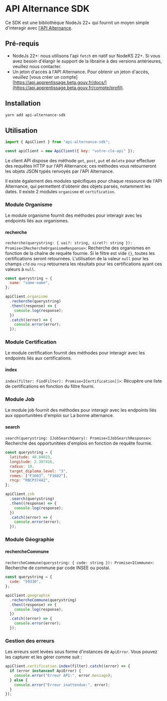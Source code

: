# API Alternance SDK

Ce SDK est une bibliothèque NodeJs 22+ qui fournit un moyen simple d'interagir avec [l'API Alternance](https://api.apprentissage.beta.gouv.fr/).

## Pré-requis

- NodeJs 22+: nous utilisons l'api `fetch` en natif sur NodeKS 22+. Si vous avez besoin d'élargir le support de la librairie à des versions antérieures, veuillez nous contacter.
- Un jeton d'accès à l'API Alternance. Pour obtenir un jeton d'accès, veuillez [vous créer un compte][https://api.apprentissage.beta.gouv.fr/docs/](https://api.apprentissage.beta.gouv.fr/compte/profil).

## Installation

```bash
yarn add api-alternance-sdk
```

## Utilisation

```javascript
import { ApiClient } from "api-alternance-sdk";

const apiClient = new ApiClient({ key: "votre-cle-api" });
```

Le client API dispose des méthode `get`, `post`, `put` et `delete` pour effectuer des requêtes HTTP sur l'API Alternance; ces méthodes vous retourneront les objets JSON typés renvoyés par l'API Alternance.

Il existe également des modules spécifiques pour chaque ressource de l'API Alternance, qui permettent d'obtenir des objets parsés, notamment les dates. Il existe 2 modules `organisme` et `certification`.

### Module Organisme

Le module organisme fournit des méthodes pour interagir avec les endpoints liés aux organismes.

#### recherche

`recherche(querystring: { uai?: string, siret?: string }): Promise<IRechercheOrganismeResponse>`: Recherche des organismes en fonction de la chaîne de requête fournie. Si le filtre est vide `{}`, toutes les certifications seront retournées. L'utilisation de la valeur `null` pour les champs `cfd` ou `rncp` retournera les résultats pour les certifications ayant ces valeurs à `null`.

```javascript
const querystring = {
  name: "some-name",
};

apiClient.organisme
  .recherche(querystring)
  .then((response) => {
    console.log(response);
  })
  .catch((error) => {
    console.error(error);
  });
```

### Module Certification

Le module certification fournit des méthodes pour interagir avec les endpoints liés aux certifications.

#### index

`index(filter: FindFilter): Promise<ICertification[]>`: Récupère une liste de certifications en fonction du filtre fourni.

### Module Job

Le module job fournit des méthodes pour interagir avec les endpoints liés aux opportunitées d'emploi sur La bonne alternance.

#### search

`search(querystring: IJobSearchQuery): Promise<IJobSearchResponse>`: Recherche des opportunitées d'emplois en fonction de requête fournie.

```javascript
const querystring = {
  latitude: 48.84823,
  longitude: 2.397416,
  radius: 10,
  target_diploma_level: "3",
  romes: ["F1603", "F1602"],
  rncp: "RNCP37442",
};

apiClient.job
  .search(querystring)
  .then((response) => {
    console.log(response);
  })
  .catch((error) => {
    console.error(error);
  });
```

### Module Géographie

#### rechercheCommune

`rechercheCommune(querystring: { code: string }): Promise<ICommune>`: Recherche de commune par code INSEE ou postal.

```javascript
const querystring = {
  code: "59330",
};

apiClient.geographie
  .rechercheCommune(querystring)
  .then((response) => {
    console.log(response);
  })
  .catch((error) => {
    console.error(error);
  });
```

### Gestion des erreurs

Les erreurs sont levées sous forme d'instances de `ApiError`. Vous pouvez les capturer et les gérer comme suit :

```javascript
apiClient.certification.index(filter).catch((error) => {
  if (error instanceof ApiError) {
    console.error("Erreur API:", error.message);
  } else {
    console.error("Erreur inattendue:", error);
  }
});
```
